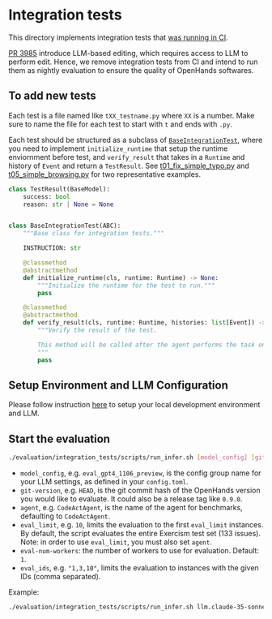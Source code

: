 # Integration tests

This directory implements integration tests that [was running in CI](https://github.com/All-Hands-AI/OpenHands/tree/23d3becf1d6f5d07e592f7345750c314a826b4e9/tests/integration).

[PR 3985](https://github.com/All-Hands-AI/OpenHands/pull/3985) introduce LLM-based editing, which requires access to LLM to perform edit. Hence, we remove integration tests from CI and intend to run them as nightly evaluation to ensure the quality of OpenHands softwares.

## To add new tests

Each test is a file named like `tXX_testname.py` where `XX` is a number.
Make sure to name the file for each test to start with `t` and ends with `.py`.

Each test should be structured as a subclass of [`BaseIntegrationTest`](./tests/base.py), where you need to implement `initialize_runtime` that setup the runtime enviornment before test, and `verify_result` that takes in a `Runtime` and history of `Event` and return a `TestResult`. See [t01_fix_simple_typo.py](./tests/t01_fix_simple_typo.py) and [t05_simple_browsing.py](./tests/t05_simple_browsing.py) for two representative examples.

```python
class TestResult(BaseModel):
    success: bool
    reason: str | None = None


class BaseIntegrationTest(ABC):
    """Base class for integration tests."""

    INSTRUCTION: str

    @classmethod
    @abstractmethod
    def initialize_runtime(cls, runtime: Runtime) -> None:
        """Initialize the runtime for the test to run."""
        pass

    @classmethod
    @abstractmethod
    def verify_result(cls, runtime: Runtime, histories: list[Event]) -> TestResult:
        """Verify the result of the test.

        This method will be called after the agent performs the task on the runtime.
        """
        pass
```


## Setup Environment and LLM Configuration

Please follow instruction [here](../README.md#setup) to setup your local
development environment and LLM.

## Start the evaluation

```bash
./evaluation/integration_tests/scripts/run_infer.sh [model_config] [git-version] [agent] [eval_limit] [eval-num-workers] [eval_ids]
```

- `model_config`, e.g. `eval_gpt4_1106_preview`, is the config group name for
    your LLM settings, as defined in your `config.toml`.
- `git-version`, e.g. `HEAD`, is the git commit hash of the OpenHands version
    you would like to evaluate. It could also be a release tag like `0.9.0`.
- `agent`, e.g. `CodeActAgent`, is the name of the agent for benchmarks,
    defaulting to `CodeActAgent`.
- `eval_limit`, e.g. `10`, limits the evaluation to the first `eval_limit`
    instances. By default, the script evaluates the entire Exercism test set
    (133 issues). Note: in order to use `eval_limit`, you must also set `agent`.
- `eval-num-workers`: the number of workers to use for evaluation. Default: `1`.
- `eval_ids`, e.g. `"1,3,10"`, limits the evaluation to instances with the
    given IDs (comma separated).

Example:
```bash
./evaluation/integration_tests/scripts/run_infer.sh llm.claude-35-sonnet-eval HEAD CodeActAgent
```
